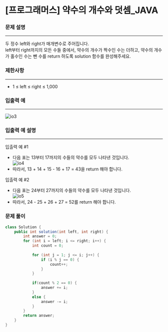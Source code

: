 # [프로그래머스] 약수의 개수와 덧셈_JAVA
### 문제 설명
---------------------------------------------
두 정수 left와 right가 매개변수로 주어집니다.   
left부터 right까지의 모든 수들 중에서, 약수의 개수가 짝수인 수는 더하고, 약수의 개수가 홀수인 수는 뺀 수를 return 하도록 solution 함수를 완성해주세요.     

### 제한사항
----------------------------------------------
* 1 ≤ left ≤ right ≤ 1,000   

### 입출력 예
-----------------------------------------------
![io3](https://user-images.githubusercontent.com/59613778/159160894-48e4b82a-d7c7-41fc-b932-a9ee04f8cf7d.JPG)   

### 입출력 예 설명
------------------------------------------------
입출력 예 #1   
* 다음 표는 13부터 17까지의 수들의 약수를 모두 나타낸 것입니다.   
![io4](https://user-images.githubusercontent.com/59613778/159160889-aac2487e-aa3f-4e7c-bddc-ca0f754aa397.JPG)   
* 따라서, 13 + 14 + 15 - 16 + 17 = 43을 return 해야 합니다.   
   
입출력 예 #2   
* 다음 표는 24부터 27까지의 수들의 약수를 모두 나타낸 것입니다.   
![io5](https://user-images.githubusercontent.com/59613778/159160891-296e96ca-0ce5-4f27-bc53-fa9b14ef9b1d.JPG)   
* 따라서, 24 - 25 + 26 + 27 = 52를 return 해야 합니다.   
   
### 문제 풀이   
```java
class Solution {
    public int solution(int left, int right) {
        int answer = 0;
        for (int i = left; i <= right; i++) {
            int count = 0;
            
            for (int j = 1; j <= i; j++) {
                if (i % j == 0) {
                    count++;
                }
            }
            
            if(count % 2 == 0) {
                answer += i;
            }
            else {
                answer -= i;
            }
        }
        return answer;
    }
}
```

